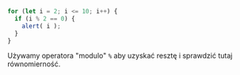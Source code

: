 

```js run demo
for (let i = 2; i <= 10; i++) {
  if (i % 2 == 0) {
    alert( i );
  }
}
```

Używamy operatora "modulo" `%` aby uzyskać resztę i sprawdzić tutaj równomierność.

